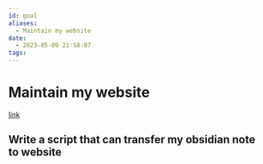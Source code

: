 ```yaml
---
id: goal
aliases:
  - Maintain my website
date:
  - 2023-05-09 21:58:07
tags:
---
```


# Maintain my website
[link](https://chen-yulin.github.io/)

## Write a script that can transfer my obsidian note to website
